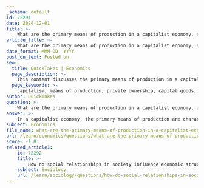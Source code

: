 ```yaml
---
_schema: default
id: 72291
date: 2024-12-01
title: >-
    What are the primary means of production in a capitalist economy, and how do they differ from other economic systems?
article_title: >-
    What are the primary means of production in a capitalist economy, and how do they differ from other economic systems?
date_format: MMM DD, YYYY
post_on_text: Posted on
seo:
  title: QuickTakes | Economics
  page_description: >-
    This content discusses the primary means of production in a capitalist economy, highlighting the characteristics of private ownership and how it differs from other economic systems such as socialism.
  page_keywords: >-
    capitalism, means of production, private ownership, capital goods, natural resources, labor, entrepreneurship, economic systems, socialism, market forces, profit motives, class conflict, wealth distribution
author: QuickTakes
question: >-
    What are the primary means of production in a capitalist economy, and how do they differ from other economic systems?
answer: >-
    In a capitalist economy, the primary means of production are characterized by private ownership and control. This includes:\n\n1. **Capital Goods**: These are the physical assets that a business uses in the production process to manufacture products and services. Examples include machinery, buildings, and tools.\n\n2. **Natural Resources**: These are raw materials that are used to produce goods. In a capitalist system, individuals or corporations own these resources and can exploit them for profit.\n\n3. **Labor**: In capitalism, labor is also considered a means of production. Workers sell their labor to businesses in exchange for wages, and the dynamics of this relationship can lead to class conflict, as capitalists seek to maximize profits while workers may seek fair compensation.\n\n4. **Entrepreneurship**: This refers to the ability and readiness to develop, organize, and run a business venture, along with any of its uncertainties in order to make a profit. Entrepreneurs are crucial in driving innovation and economic growth within a capitalist framework.\n\nThe fundamental difference between capitalism and other economic systems, such as socialism, lies in the ownership and control of these means of production. In socialism, the means of production are owned collectively or by the state, with the aim of distributing resources and wealth more equitably among the population. This contrasts sharply with capitalism, where the market largely dictates production and distribution based on supply and demand, and individuals or businesses retain the profits from their ventures.\n\nIn summary, capitalism is defined by private ownership of the means of production, where economic decisions are driven by market forces and individual profit motives, while other systems like socialism emphasize collective ownership and equitable distribution of resources.
subject: Economics
file_name: what-are-the-primary-means-of-production-in-a-capitalist-economy-and-how-do-they-differ-from-other-economic-systems.md
url: /learn/economics/questions/what-are-the-primary-means-of-production-in-a-capitalist-economy-and-how-do-they-differ-from-other-economic-systems
score: -1.0
related_article1:
    id: 72292
    title: >-
        How do social relationships in society influence economic structures under capitalism?
    subject: Sociology
    url: /learn/sociology/questions/how-do-social-relationships-in-society-influence-economic-structures-under-capitalism
---
```


&nbsp;